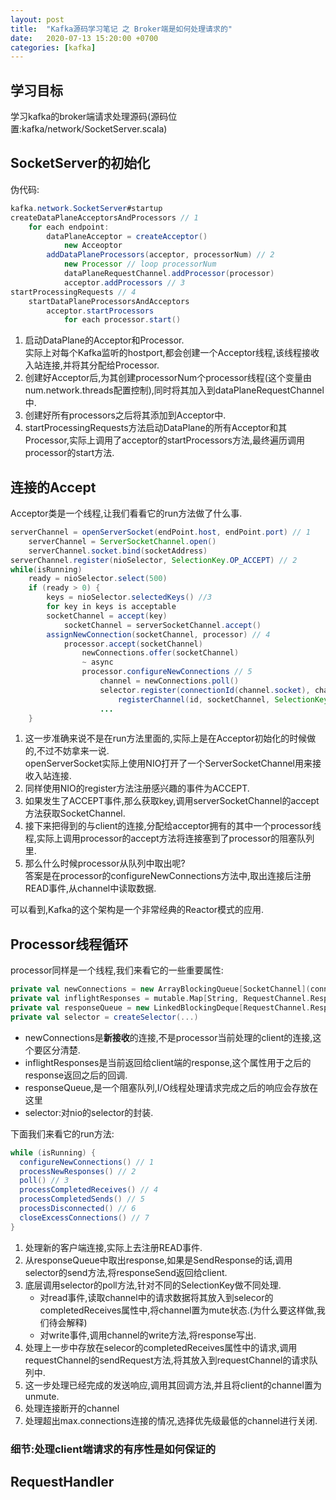 ```yaml
---
layout: post
title:  "Kafka源码学习笔记 之 Broker端是如何处理请求的"
date:   2020-07-13 15:20:00 +0700
categories: [kafka]
---
```


## 学习目标
学习kafka的broker端请求处理源码(源码位置:kafka/network/SocketServer.scala)

## SocketServer的初始化
伪代码:
```java
kafka.network.SocketServer#startup
createDataPlaneAcceptorsAndProcessors // 1
	for each endpoint:
		dataPlaneAcceptor = createAcceptor()
			new Acceoptor
		addDataPlaneProcessors(acceptor, processorNum) // 2
			new Processor // loop processorNum
			dataPlaneRequestChannel.addProcessor(processor) 
			acceptor.addProcessors // 3
startProcessingRequests // 4
	startDataPlaneProcessorsAndAcceptors
		acceptor.startProcessors
			for each processor.start()
```
1. 启动DataPlane的Acceptor和Processor.  
实际上对每个Kafka监听的hostport,都会创建一个Acceptor线程,该线程接收入站连接,并将其分配给Processor.  
2. 创建好Acceptor后,为其创建processorNum个processor线程(这个变量由num.network.threads配置控制),同时将其加入到dataPlaneRequestChannel中.
3. 创建好所有processors之后将其添加到Acceptor中.
4. startProcessingRequests方法启动DataPlane的所有Acceptor和其Processor,实际上调用了acceptor的startProcessors方法,最终遍历调用processor的start方法.


## 连接的Accept
Acceptor类是一个线程,让我们看看它的run方法做了什么事.
```java
serverChannel = openServerSocket(endPoint.host, endPoint.port) // 1
	serverChannel = ServerSocketChannel.open()
	serverChannel.socket.bind(socketAddress)
serverChannel.register(nioSelector, SelectionKey.OP_ACCEPT) // 2
while(isRunning)
	ready = nioSelector.select(500)
	if (ready > 0) {
		keys = nioSelector.selectedKeys() //3
		for key in keys is acceptable
		socketChannel = accept(key)
			socketChannel = serverSocketChannel.accept()
		assignNewConnection(socketChannel, processor) // 4
			processor.accept(socketChannel)
				newConnections.offer(socketChannel)
				~ async
				processor.configureNewConnections // 5
					channel = newConnections.poll()
					selector.register(connectionId(channel.socket), channel)
						registerChannel(id, socketChannel, SelectionKey.OP_READ);
					...
	}
```
1. 这一步准确来说不是在run方法里面的,实际上是在Acceptor初始化的时候做的,不过不妨拿来一说.  
 openServerSocket实际上使用NIO打开了一个ServerSocketChannel用来接收入站连接.
 2. 同样使用NIO的register方法注册感兴趣的事件为ACCEPT.
 3. 如果发生了ACCEPT事件,那么获取key,调用serverSocketChannel的accept方法获取SocketChannel.
 4. 接下来把得到的与client的连接,分配给acceptor拥有的其中一个processor线程,实际上调用processor的accept方法将连接塞到了processor的阻塞队列里.
 5. 那么什么时候processor从队列中取出呢?  
 答案是在processor的configureNewConnections方法中,取出连接后注册READ事件,从channel中读取数据.
 
 可以看到,Kafka的这个架构是一个非常经典的Reactor模式的应用.

## Processor线程循环
processor同样是一个线程,我们来看它的一些重要属性:
```scala
private val newConnections = new ArrayBlockingQueue[SocketChannel](connectionQueueSize)
private val inflightResponses = mutable.Map[String, RequestChannel.Response]()
private val responseQueue = new LinkedBlockingDeque[RequestChannel.Response]()
private val selector = createSelector(...)
```
- newConnections是**新接收**的连接,不是processor当前处理的client的连接,这个要区分清楚.
- inflightResponses是当前返回给client端的response,这个属性用于之后的response返回之后的回调.
- responseQueue,是一个阻塞队列,I/O线程处理请求完成之后的响应会存放在这里
- selector:对nio的selector的封装.

下面我们来看它的run方法:
```scala
while (isRunning) {
  configureNewConnections() // 1
  processNewResponses() // 2
  poll() // 3
  processCompletedReceives() // 4
  processCompletedSends() // 5
  processDisconnected() // 6
  closeExcessConnections() // 7
}
```
1. 处理新的客户端连接,实际上去注册READ事件.
2. 从responseQueue中取出response,如果是SendResponse的话,调用selector的send方法,将responseSend返回给client.
3. 底层调用selector的poll方法,针对不同的SelectionKey做不同处理.  
	- 对read事件,读取channel中的请求数据将其放入到selecor的completedReceives属性中,将channel置为mute状态.(为什么要这样做,我们待会解释)
	- 对write事件,调用channel的write方法,将response写出.  
4. 处理上一步中存放在selecor的completedReceives属性中的请求,调用requestChannel的sendRequest方法,将其放入到requestChannel的请求队列中.
5. 这一步处理已经完成的发送响应,调用其回调方法,并且将client的channel置为unmute.
6. 处理连接断开的channel
7. 处理超出max.connections连接的情况,选择优先级最低的channel进行关闭.

### 细节:处理client端请求的有序性是如何保证的


## RequestHandler




